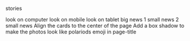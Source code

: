 stories

look on computer
look on mobile
look on tablet
big news
1 small news
2 small news
Align the cards to the center of the page
Add a box shadow to make the photos look like polariods
emoji in page-title
 